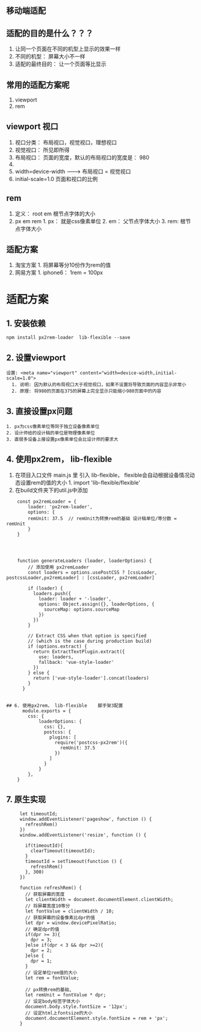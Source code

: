 
## 移动端适配
## 适配的目的是什么？？？
  1. 让同一个页面在不同的机型上显示的效果一样
  2. 不同的机型： 屏幕大小不一样
  3. 适配的最终目的： 让一个页面等比显示
## 常用的适配方案呢
  1. viewport
  2. rem
## viewport 视口
  1. 视口分类： 布局视口，视觉视口，理想视口
  2. 视觉视口： 所见即所得
  3. 布局视口： 页面的宽度，默认的布局视口的宽度是： 980
  4. <meta name="viewport" content="width=device-width,initial-scale=1.0">
  5. width=device-width ---> 布局视口 = 视觉视口
  6. initial-scale=1.0 页面和视口的比例
## rem
  1. 定义： root em 根节点字体的大小
  2. px em rem
    1. px： 就是css像素单位
    2. em： 父节点字体大小
    3. rem: 根节点字体大小
## 适配方案
  1. 淘宝方案
    1. 将屏幕等分10份作为rem的值
  2. 网易方案
    1. iphone6： 1rem = 100px
  

# 适配方案

## 1. 安装依赖
    npm install px2rem-loader  lib-flexible --save 
## 2. 设置viewport 
    设置: <meta name="viewport" content="width=device-width,initial-scale=1.0">
      1. 说明: 因为默认的布局视口大于视觉视口，如果不设置将导致页面的内容显示非常小
      2. 原理: 将980的页面在375的屏幕上完全显示只能缩小980页面中的内容
## 3. 直接设置px问题
    1. px为css像素单位等同于独立设备像素单位
    2. 设计师给的设计稿的单位是物理像素单位
    3. 直很多设备上接设置px像素单位会比设计师的要求大
     
## 4. 使用px2rem， lib-flexible   

  1. 在项目入口文件 main.js 里 引入 lib-flexible， flexible会自动根据设备情况动态设置rem的值的大小
    1. import 'lib-flexible/flexible'
  2. 在build文件夹下的util.js中添加
  ```
      const px2remLoader = {
          loader: 'px2rem-loader',
          options: {
          remUnit: 37.5  // remUnit为转换rem的基础 设计稿单位/等分数 = remUnit
          }
      }



      
      function generateLoaders (loader, loaderOptions) {
          // 添加使用 px2remLoader
          const loaders = options.usePostCSS ? [cssLoader, postcssLoader,px2remLoader] : [cssLoader, px2remLoader]
      
          if (loader) {
            loaders.push({
              loader: loader + '-loader',
              options: Object.assign({}, loaderOptions, {
                sourceMap: options.sourceMap
              })
            })
          }
      
          // Extract CSS when that option is specified
          // (which is the case during production build)
          if (options.extract) {
            return ExtractTextPlugin.extract({
              use: loaders,
              fallback: 'vue-style-loader'
            })
          } else {
            return ['vue-style-loader'].concat(loaders)
          }
        }


## 6. 使用px2rem， lib-flexible    脚手架3配置 
        module.exports = {
          css: {
              loaderOptions: {
                css: {},
                postcss: {
                  plugins: [
                    require('postcss-px2rem')({
                      remUnit: 37.5
                    })
                  ]
                }
              }
          },
      }
  ```
 ## 7. 原生实现
 ```
      let timeoutId;
      window.addEventListener('pageshow', function () {
        refreshRem()
      })
      window.addEventListener('resize', function () {

        if(timeoutId){
          clearTimeout(timeoutId);
        }
        timeoutId = setTimeout(function () {
          refreshRem()
        }, 300)
      })

      function refreshRem() {
        // 获取屏幕的宽度
        let clientWidth = document.documentElement.clientWidth;
        // 将屏幕宽度10等分
        let fontValue = clientWidth / 10;
        // 获取屏幕的设备像素比dpr的值
        let dpr = window.devicePixelRatio;
        // 确定dpr的值
        if(dpr >= 3){
          dpr = 3;
        }else if(dpr < 3 && dpr >=2){
          dpr = 2;
        }else {
          dpr = 1;
        }
        // 设定单位rem值的大小
        let rem = fontValue;

        // px转换rem的基础, 
        let remUnit = fontValue * dpr;
        // 设定body标签字体大小
        document.body.style.fontSize = '12px';
        // 设定html上fontsize的大小
        document.documentElement.style.fontSize = rem + 'px';
      }
```


